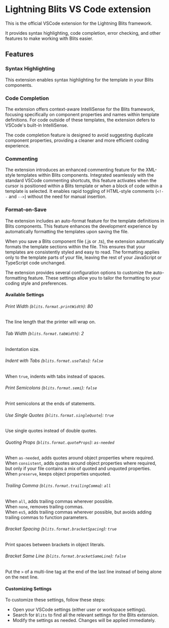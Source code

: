 # Lightning Blits VS Code extension

This is the official VSCode extension for the Lightning Blits framework.

It provides syntax highlighting, code completion, error checking, and other features to make working with Blits easier.

## Features

### Syntax Highlighting

This extension enables syntax highlighting for the template in your Blits components.

### Code Completion

The extension offers context-aware IntelliSense for the Blits framework, focusing specifically on component properties and names within template definitions. For code outside of these templates, the extension defers to VSCode's built-in IntelliSense.

The code completion feature is designed to avoid suggesting duplicate component properties, providing a cleaner and more efficient coding experience.

### Commenting

The extension introduces an enhanced commenting feature for the XML-style templates within Blits components. Integrated seamlessly with the standard VSCode commenting shortcuts, this feature activates when the cursor is positioned within a Blits template or when a block of code within a template is selected. It enables rapid toggling of HTML-style comments (`<!--` and `-->`) without the need for manual insertion. 

### Format-on-Save

The extension includes an auto-format feature for the template definitions in Blits components. This feature enhances the development experience by automatically formatting the templates upon saving the file.

When you save a Blits component file (.js or .ts), the extension automatically formats the template sections within the file. This ensures that your templates are consistently styled and easy to read. The formatting applies only to the template parts of your file, leaving the rest of your JavaScript or TypeScript code unchanged.

The extension provides several configuration options to customize the auto-formatting feature. These settings allow you to tailor the formatting to your coding style and preferences.

#### Available Settings

###### Print Width (`blits.format.printWidth`): 80
The line length that the printer will wrap on. 

###### Tab Width (`blits.format.tabWidth`): 2
Indentation size.

###### Indent with Tabs (`blits.format.useTabs`): `false`
When `true`, indents with tabs instead of spaces. 

###### Print Semicolons (`blits.format.semi`): `false`
Print semicolons at the ends of statements.

###### Use Single Quotes (`blits.format.singleQuote`): `true`
Use single quotes instead of double quotes.

###### Quoting Props (`blits.format.quoteProps`): `as-needed`
When `as-needed`, adds quotes around object properties where required.    
When `consistent`, adds quotes around object properties where required, but only if your file contains a mix of quoted and unquoted properties.    
When `preserve`, keeps object properties unquoted.   

###### Trailing Comma (`blits.format.trailingComma`): `all`
When `all`, adds trailing commas wherever possible.    
When `none`, removes trailing commas.    
When `es5`, adds trailing commas wherever possible, but avoids adding trailing commas to function parameters.

###### Bracket Spacing (`blits.format.bracketSpacing`): `true`
Print spaces between brackets in object literals.

###### Bracket Same Line (`blits.format.bracketSameLine`): `false`
Put the `>` of a multi-line tag at the end of the last line instead of being alone on the next line.

#### Customizing Settings

To customize these settings, follow these steps:

- Open your VSCode settings (either user or workspace settings).
- Search for `Blits` to find all the relevant settings for the Blits extension.
- Modify the settings as needed. Changes will be applied immediately.
